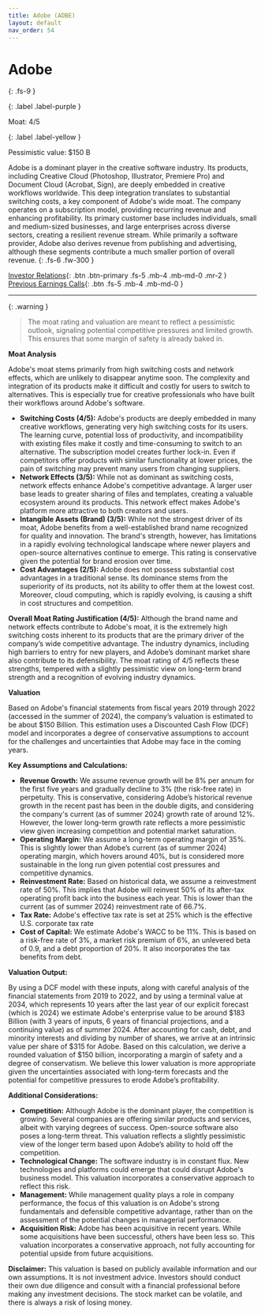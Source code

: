 ```yaml
---
title: Adobe (ADBE)
layout: default
nav_order: 54
---
```


# Adobe
{: .fs-9 }

{: .label .label-purple }

Moat: 4/5

{: .label .label-yellow }

Pessimistic value: $150 B

Adobe is a dominant player in the creative software industry. Its products, including Creative Cloud (Photoshop, Illustrator, Premiere Pro) and Document Cloud (Acrobat, Sign), are deeply embedded in creative workflows worldwide. This deep integration translates to substantial switching costs, a key component of Adobe's wide moat.  The company operates on a subscription model, providing recurring revenue and enhancing profitability.  Its primary customer base includes individuals, small and medium-sized businesses, and large enterprises across diverse sectors, creating a resilient revenue stream. While primarily a software provider, Adobe also derives revenue from publishing and advertising, although these segments contribute a much smaller portion of overall revenue.
{: .fs-6 .fw-300 }

[Investor Relations](https://www.google.com/search?q=ADBE+investor+relations){: .btn .btn-primary .fs-5 .mb-4 .mb-md-0 .mr-2 }
[Previous Earnings Calls](https://discountingcashflows.com/company/ADBE/transcripts/){: .btn .fs-5 .mb-4 .mb-md-0 }

---

{: .warning } 
>The moat rating and valuation are meant to reflect a pessimistic outlook, signaling potential competitive pressures and limited growth. This ensures that some margin of safety is already baked in.


**Moat Analysis**

Adobe's moat stems primarily from high switching costs and network effects, which are unlikely to disappear anytime soon.  The complexity and integration of its products make it difficult and costly for users to switch to alternatives. This is especially true for creative professionals who have built their workflows around Adobe's software.

* **Switching Costs (4/5):** Adobe's products are deeply embedded in many creative workflows, generating very high switching costs for its users.  The learning curve, potential loss of productivity, and incompatibility with existing files make it costly and time-consuming to switch to an alternative. The subscription model creates further lock-in.  Even if competitors offer products with similar functionality at lower prices, the pain of switching may prevent many users from changing suppliers.  
* **Network Effects (3/5):**  While not as dominant as switching costs, network effects enhance Adobe's competitive advantage.  A larger user base leads to greater sharing of files and templates, creating a valuable ecosystem around its products. This network effect makes Adobe's platform more attractive to both creators and users.
* **Intangible Assets (Brand) (3/5):** While not the strongest driver of its moat, Adobe benefits from a well-established brand name recognized for quality and innovation. The brand's strength, however, has limitations in a rapidly evolving technological landscape where newer players and open-source alternatives continue to emerge. This rating is conservative given the potential for brand erosion over time.
* **Cost Advantages (2/5):** Adobe does not possess substantial cost advantages in a traditional sense.  Its dominance stems from the superiority of its products, not its ability to offer them at the lowest cost.  Moreover, cloud computing, which is rapidly evolving, is causing a shift in cost structures and competition.

**Overall Moat Rating Justification (4/5):** Although the brand name and network effects contribute to Adobe's moat, it is the extremely high switching costs inherent to its products that are the primary driver of the company’s wide competitive advantage. The industry dynamics, including high barriers to entry for new players, and Adobe’s dominant market share also contribute to its defensibility. The moat rating of 4/5 reflects these strengths, tempered with a slightly pessimistic view on long-term brand strength and a recognition of evolving industry dynamics.

**Valuation**

Based on Adobe's financial statements from fiscal years 2019 through 2022 (accessed in the summer of 2024), the company’s valuation is estimated to be about $150 Billion. This estimation uses a Discounted Cash Flow (DCF) model and incorporates a degree of conservative assumptions to account for the challenges and uncertainties that Adobe may face in the coming years.

**Key Assumptions and Calculations:**

* **Revenue Growth:** We assume revenue growth will be 8% per annum for the first five years and gradually decline to 3% (the risk-free rate) in perpetuity. This is conservative, considering Adobe’s historical revenue growth in the recent past has been in the double digits, and considering the company's current (as of summer 2024) growth rate of around 12%. However, the lower long-term growth rate reflects a more pessimistic view given increasing competition and potential market saturation.
* **Operating Margin:**  We assume a long-term operating margin of 35%. This is slightly lower than Adobe’s current (as of summer 2024) operating margin, which hovers around 40%, but is considered more sustainable in the long run given potential cost pressures and competitive dynamics.
* **Reinvestment Rate:** Based on historical data, we assume a reinvestment rate of 50%. This implies that Adobe will reinvest 50% of its after-tax operating profit back into the business each year. This is lower than the current (as of summer 2024) reinvestment rate of 66.7%.
* **Tax Rate:** Adobe's effective tax rate is set at 25% which is the effective U.S. corporate tax rate
* **Cost of Capital:** We estimate Adobe's WACC to be 11%. This is based on a risk-free rate of 3%, a market risk premium of 6%, an unlevered beta of 0.9, and a debt proportion of 20%. It also incorporates the tax benefits from debt.

**Valuation Output:**

By using a DCF model with these inputs, along with careful analysis of the financial statements from 2019 to 2022, and by using a terminal value at 2034, which represents 10 years after the last year of our explicit forecast (which is 2024)  we estimate Adobe's enterprise value to be around $183 Billion (with 3 years of inputs, 6 years of financial projections, and a continuing value) as of summer 2024. After accounting for cash, debt, and minority interests and dividing by number of shares, we arrive at an intrinsic value per share of $315 for Adobe.
Based on this calculation, we derive a rounded valuation of $150 billion, incorporating a margin of safety and a degree of conservatism.  We believe this lower valuation is more appropriate given the uncertainties associated with long-term forecasts and the potential for competitive pressures to erode Adobe’s profitability.


**Additional Considerations:**

* **Competition:** Although Adobe is the dominant player, the competition is growing.  Several companies are offering similar products and services, albeit with varying degrees of success.  Open-source software also poses a long-term threat.  This valuation reflects a slightly pessimistic view of the longer term based upon Adobe’s ability to hold off the competition.
* **Technological Change:**  The software industry is in constant flux.  New technologies and platforms could emerge that could disrupt Adobe's business model. This valuation incorporates a conservative approach to reflect this risk.  
* **Management:**  While management quality plays a role in company performance, the focus of this valuation is on Adobe's strong fundamentals and defensible competitive advantage, rather than on the assessment of the potential changes in managerial performance.
* **Acquisition Risk:** Adobe has been acquisitive in recent years. While some acquisitions have been successful, others have been less so.  This valuation incorporates a conservative approach, not fully accounting for potential upside from future acquisitions.


**Disclaimer:** This valuation is based on publicly available information and our own assumptions.  It is not investment advice. Investors should conduct their own due diligence and consult with a financial professional before making any investment decisions.  The stock market can be volatile, and there is always a risk of losing money.